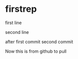 # firstrep

first line 

second line

after first commit second commit

Now this is from github to pull
